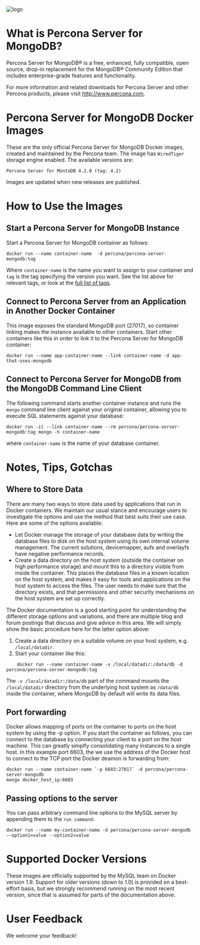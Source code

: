 ![logo](https://www.percona.com/sites/all/themes/percona2015/images/product-logos/server-mongoDB-big.png)

# What is Percona Server for MongoDB?

Percona Server for MongoDB® is a free, enhanced, fully compatible, open source, drop-in replacement for the MongoDB® Community Edition that includes enterprise-grade features and functionality.

For more information and related downloads for Percona Server and other Percona products, please visit http://www.percona.com.

# Percona Server for MongoDB Docker Images

These are the only official Percona Server for MongoDB Docker images, created and maintained by the Percona team. The image has `WiredTiger` storage engine enabled. The available versions are:

    Percona Server for MontoDB 4.2.0 (tag: 4.2)

Images are updated when new releases are published.

# How to Use the Images

## Start a Percona Server for MongoDB Instance

Start a Percona Server for MongoDB container as follows:

    docker run --name container-name  -d percona/percona-server-mongodb:tag

Where `container-name` is the name you want to assign to your container and `tag` is the tag specifying the version you want. See the list above for relevant tags, or look at the [full list of tags](https://hub.docker.com/r/percona/percona-server-mongodb/tags/).

## Connect to Percona Server from an Application in Another Docker Container

This image exposes the standard MongoDB port (27017), so container linking makes the instance available to other containers. Start other containers like this in order to link it to the Percona Server for MongoDB container:

    docker run --name app-container-name --link container-name -d app-that-uses-mongodb

## Connect to Percona Server for MongoDB from the MongoDB Command Line Client

The following command starts another container instance and runs the `mongo` command line client against your original container, allowing you to execute SQL statements against your database:

    docker run -it --link container-name --rm percona/percona-server-mongodb:tag mongo -h container-name

where `container-name` is the name of your database container.


# Notes, Tips, Gotchas

## Where to Store Data

There are many two ways to store data used by applications that run in Docker containers. We maintain our usual stance and encourage users to investigate the options and use the method that best suits their use case. Here are some of the options available:

* Let Docker manage the storage of your database data by writing the database files to disk on the host system using its own internal volume management. The current solutions, devicemapper, aufs and overlayfs have negative performance records.
* Create a data directory on the host system (outside the container on high performance storage) and mount this to a directory visible from inside the container. This places the database files in a known location on the host system, and makes it easy for tools and applications on the host system to access the files. The user needs to make sure that the directory exists, and that permissions and other security mechanisms on the host system are set up correctly.

The Docker documentation is a good starting point for understanding the different storage options and variations, and there are multiple blog and forum postings that discuss and give advice in this area. We will simply show the basic procedure here for the latter option above:

1. Create a data directory on a suitable volume on your host system, e.g. `/local/datadir`.
2. Start your container like this:

```
    docker run --name container-name -v /local/datadir:/data/db -d percona/percona-server-mongodb:tag
```

The `-v /local/datadir:/data/db` part of the command mounts the `/local/datadir` directory from the underlying host system as `/data/db` inside the container, where MongoDB by default will write its data files.

## Port forwarding

Docker allows mapping of ports on the container to ports on the host system by using the -p option. If you start the container as follows, you can connect to the database by connecting your client to a port on the host machine. This can greatly simplfy consolidating many instances to a single host. In this example port 6603, the we use the address of the Docker host to connect to the TCP port the Docker deamon is forwarding from:

    docker run --name container-name `-p 6603:27017` -d percona/percona-server-mongodb
    mongo docker_host_ip:6603

## Passing options to the server

You can pass arbitrary command line options to the MySQL server by appending them to the `run command`:

    docker run --name my-container-name -d percona/percona-server-mongodb --option1=value --option2=value

# Supported Docker Versions

These images are officially supported by the MySQL team on Docker version 1.9. Support for older versions (down to 1.0) is provided on a best-effort basis, but we strongly recommend running on the most recent version, since that is assumed for parts of the documentation above.

# User Feedback

We welcome your feedback!
